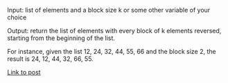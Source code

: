 Input: list of elements and a block size k or some other variable of your choice

Output: return the list of elements with every block of k elements reversed, starting from the beginning of the list.

For instance, given the list 12, 24, 32, 44, 55, 66 and the block size 2, the result is 24, 12, 44, 32, 66, 55.

[Link to post](https://www.reddit.com/r/dailyprogrammer/comments/q2v2k/2232012_challenge_14_easy/)